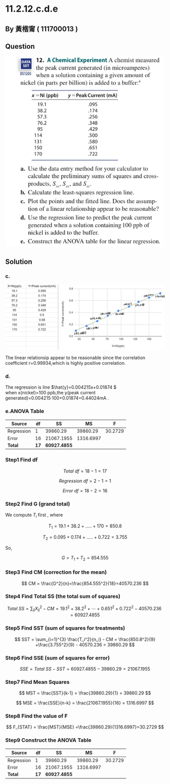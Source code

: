 # 11.2.12.c.d.e

## By 黃楷甯 ( 111700013 )

## Question

![image](https://raw.githubusercontent.com/HWTeng-Course/202402-Statistics/main/Images/C3E5FDEB-E7AC-4D7E-B0E3-291005C08F13.jpg)

## Solution
### c.

![image](https://github.com/HWTeng-Course/202402-Statistics/blob/main/Images/S__5062687.jpg)

The linear relationsip appear to be reasonable since the correlation coefficient r=0.99934,which is highly positive correlation.

### d.
The regression is line $\hat{y}=0.004215x+0.01874 $\
when x(nickel)=100 ppb,the y(peak current generated)=0.004215·100+0.01874=0.44024mA .<br>

### e.ANOVA Table

| Source     | df | SS     | MS     | F    |
|------------|----|--------|--------|------|
| Regression | 1  | 39860.29| 39860.29 | 30.2729 |
| Error      | 16 | 21067.1955|1316.6997|      |
| **Total**      | **17** | **60927.4855**|        |      |

### Step1 Find df

$$
Total \ df = 18-1=17
$$

$$
Regression \ df = 2-1=1
$$

$$
Error \ df = 18-2=16
$$

### Step2 Find G (grand total)
We compute $T_i$ first , where

$$
T_1 = 19.1+38.2+.....+170=850.8
$$

$$
T_2 = 0.095+0.174+.....+0.722=3.755
$$



So,

$$
G = T_1 + T_2 = 854.555
$$

### Step3 Find CM (correction for the mean)

$$
CM = \frac{G^2}{n}=\frac{854.555^2}{18}=40570.236
$$

### Step4 Find Total SS (the total sum of squares)

$$
Total \ SS =  \sum_{ij} X_{ij}^2 - CM = 19.1^2+38.2^2+\cdots+0.651^2+0.722^2 -40570.236 = 60927.4855
$$

### Step5 Find SST (sum of squares for treatments)

$$
SST =  \sum_{i=1}^{3} \frac{T_i^2}{n_i} - CM = \frac{850.8^2}{9} +\frac{3.755^2}{9} - 40570.236 = 39860.29
$$

### Step6 Find SSE (sum of squares for error)

$$
SSE = Total \ SS - SST = 60927.4855- 39860.29= 21067.1955
$$



### Step7 Find Mean Squares

$$
MST = \frac{SST}{k-1} = \frac{39860.29}{1} = 39860.29
$$

$$
MSE = \frac{SSE}{n-k} = \frac{21067.1955}{16} = 1316.6997
$$


### Step8 Find the value of F

$$
F_{STAT} = \frac{MST}{MSE} =\frac{39860.29}{1316.6997}=30.2729
$$

### Step9 Construct the ANOVA Table

| Source     | df | SS     | MS     | F    |
|------------|----|--------|--------|------|
| Regression | 1  | 39860.29| 39860.29 | 30.2729 |
| Error      | 16 | 21067.1955|1316.6997|      |
| **Total**      | **17** | **60927.4855**|        |      |

